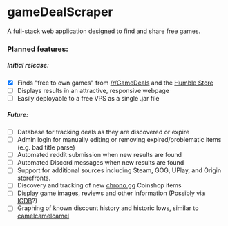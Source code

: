 gameDealScraper
===========

A full-stack web application designed to find and share free games.

### Planned features:

##### Initial release:
- [x] Finds "free to own games" from [/r/GameDeals](https://www.reddit.com/r/GameDeals/) and the [Humble Store](https://www.humblebundle.com/store)
- [ ] Displays results in an attractive, responsive webpage
- [ ] Easily deployable to a free VPS as a single .jar file

##### Future:
- [ ] Database for tracking deals as they are discovered or expire
- [ ] Admin login for manually editing or removing expired/problematic items (e.g. bad title parse)
- [ ] Automated reddit submission when new results are found
- [ ] Automated Discord messages when new results are found
- [ ] Support for additional sources including Steam, GOG, UPlay, and Origin storefronts.
- [ ] Discovery and tracking of new [chrono.gg](http://chrono.gg) Coinshop items
- [ ] Display game images, reviews and other information (Possibly via [IGDB](https://www.igdb.com/discover)?)
- [ ] Graphing of known discount history and historic lows, similar to [camelcamelcamel](https://www.camelcamelcamel.com/)